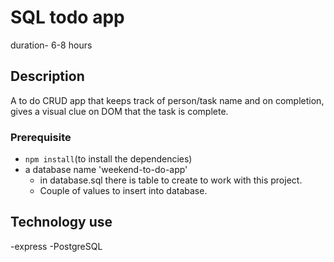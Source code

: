 # SQL todo app

duration- 6-8 hours

## Description

A to do CRUD app that keeps track of person/task name and on completion, gives a visual clue on DOM that the task is complete.

### Prerequisite
- `npm install`(to install the dependencies)
- a database name 'weekend-to-do-app'
    - in database.sql there is table to create to work with this project.
    - Couple of values to insert into database.

## Technology use
-express
-PostgreSQL



